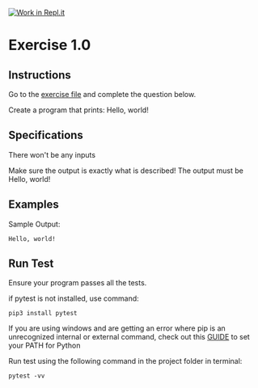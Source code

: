 [![Work in Repl.it](https://classroom.github.com/assets/work-in-replit-14baed9a392b3a25080506f3b7b6d57f295ec2978f6f33ec97e36a161684cbe9.svg)](https://classroom.github.com/online_ide?assignment_repo_id=4106172&assignment_repo_type=AssignmentRepo)
# Exercise 1.0
## Instructions

Go to the [exercise file](exercise.py) and complete the question below.

Create a program that prints:
Hello, world!

## Specifications
There won't be any inputs

Make sure the output is exactly what is described! The output must be Hello, world!
## Examples

Sample Output:
```
Hello, world!
```
## Run Test
Ensure your program passes all the tests. 

if pytest is not installed, use command:
```
pip3 install pytest
```
If you are using windows and are getting an error where pip is an unrecognized
internal or external command, check out this [GUIDE](https://appuals.com/fix-pip-is-not-recognized-as-an-internal-or-external-command) to set your PATH
for Python

Run test using the following command in the project folder in terminal:
```
pytest -vv
```